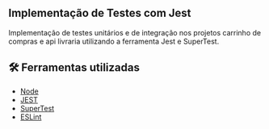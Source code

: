 ## Implementação de Testes com Jest

Implementação de testes unitários e de integração nos projetos carrinho de compras e api livraria utilizando a ferramenta Jest e SuperTest.

## 🛠️ Ferramentas utilizadas

* [Node](https://nodejs.org/en)
* [JEST](https://jestjs.io/pt-BR/)
* [SuperTest](https://www.npmjs.com/package/supertest)
* [ESLint](https://eslint.org/)